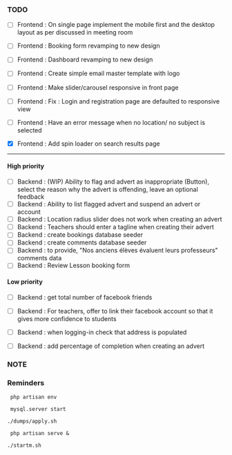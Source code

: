 ### TODO

- [ ] Frontend : On single page implement the mobile first and the desktop layout as per discussed in meeting room

- [ ] Frontend : Booking form revamping to new design
- [ ] Frontend : Dashboard revamping to new design
- [ ] Frontend : Create simple email master template with logo
- [ ] Frontend : Make slider/carousel responsive in front page
- [ ] Frontend : Fix : Login and registration page are defaulted to responsive view
- [ ] Frontend : Have an error message when no location/ no subject is selected
- [x] Frontend : Add spin loader on search results page


--------------------------------------------------------------------------------

#### High priority

- [ ] Backend : (WIP) Ability to flag and advert as inappropriate (Button), select the reason why the advert is offending, leave an optional feedback
- [ ] Backend : Ability to list flagged advert and suspend an advert or account
- [ ] Backend : Location radius slider does not work when creating an advert
- [ ] Backend : Teachers should enter a tagline when creating their advert
- [ ] Backend : create bookings database seeder 
- [ ] Backend : create comments database seeder
- [ ] Backend : to provide, "Nos anciens élèves évaluent leurs professeurs" comments data
- [ ] Backend : Review Lesson booking form

#### Low priority
- [ ] Backend : get total number of facebook friends
- [ ] Backend : For teachers, offer to link their facebook account so that it gives more confidence to students
- [ ] Backend : when logging-in check that address is populated
- [ ] Backend : add percentage of completion when creating an advert




### NOTE


### Reminders
` php artisan env`

` mysql.server start`

` ./dumps/apply.sh `

` php artisan serve &`

`./startm.sh`
